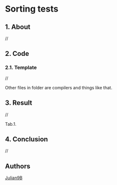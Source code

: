 # Sorting tests

## 1. About

//

## 2. Code

### 2.1. Template

//

Other files in folder are compilers and things like that.

## 3. Result

//

Tab.1.

## 4. Conclusion

//

## Authors
[Julian9B](https://github.com/Julian9B)
